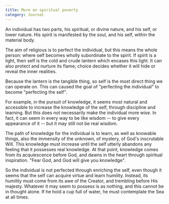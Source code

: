 ```yaml
---
title: More on spiritual poverty
category: Journal
---
```


An individual has two parts, his spiritual, or divine nature, and his self,
or lower nature.  His spirit is manifested by the soul, and his self,
within the material body.

The aim of religious is to perfect the individual, but this means the whole
person: where self becomes wholly subordinate to the spirit.  If spirit is
a light, then self is the cold and crude lantern which encases this light.  It
can also protect and nurture its flame; choice decides whether it will hide
or reveal the inner realities.

Because the lantern is the tangible thing, so self is the most direct thing
we can operate on.  This can caused the goal of "perfecting the individual"
to become "perfecting the self".

For example, in the pursuit of knowledge, it seems most natural and
accessible to increase the knowledge of the self, through discipline and
learning.  But this does not necessarily make the individual more wise.  In
fact, it can seem in every way to be like wisdom -- to give every
appearance of it -- but it may still not be real wisdom.

The path of knowledge for the individual is to learn, as well as knowable
things, also the immensity of the unknown, of mystery, of God's inscrutable
Will.  This knowledge must increase until the self utterly abandons any
feeling that it possesses real knowledge.  At that point, knowledge comes
from its acquiescence before God, and dawns in the heart through spiritual
inspiration.  "Fear God, and God will give you knowledge".

So the individual is not perfected through enriching the self, even though
it seems that the self can acquire virtue and learn humility.  Instead, its
humility must come from its awe of the Creator, and trembling before His
majesty.  Whatever it may seem to possess is as nothing, and this cannot be
in thought alone.  If he hold a cup full of water, he must contemplate the
Sea at all times.
